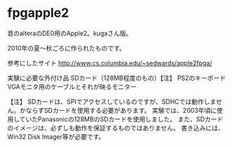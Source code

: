 # fpgapple2
昔のalteraのDE0用のApple2。kugaさん版。

2010年の夏～秋ごろに作られたものです。

参考にしたサイト
http://www.cs.columbia.edu/~sedwards/apple2fpga/

実験に必要な外付け品
  SDカード（128MB程度のもの）【注】
  PS2のキーボード
  VGAモニタ用のケーブルとそれが映るモニター

【注】
SDカードは、SPIでアクセスしているのですが、SDHCでは動作しません。かならずSDカードを使用する必要があります。
実験では、2003年頃に使用していたPanasonicの128MBのSDカードを使用しました。
また、SDカードのイメージは、必ずしも動作を保証するものではありません。
書き込みには、Win32 Disk Imager等が必要です。
